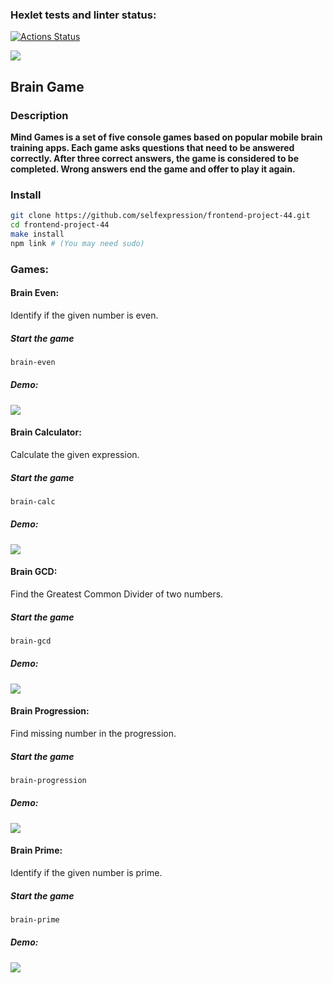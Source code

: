 ### Hexlet tests and linter status:

[![Actions Status](https://github.com/selfexpression/frontend-project-44/workflows/hexlet-check/badge.svg)](https://github.com/selfexpression/frontend-project-44/actions)

<a href="https://codeclimate.com/github/selfexpression/frontend-project-44/maintainability"><img src="https://api.codeclimate.com/v1/badges/c1ab322b5b6174ac966a/maintainability" /></a>

## Brain Game

### Description
**Mind Games is a set of five console games based on popular mobile brain training apps. Each game asks questions that need to be answered correctly. After three correct answers, the game is considered to be completed. Wrong answers end the game and offer to play it again.**

### Install

```bash
git clone https://github.com/selfexpression/frontend-project-44.git
cd frontend-project-44
make install
npm link # (You may need sudo)
```

### Games:

#### Brain Even:

Identify if the given number is even.

##### Start the game

```bash
brain-even
```

##### Demo:

<a href="https://asciinema.org/a/mcEpwsCz5PzFMWzRu3cYZKH2X" target="_blank"><img src="https://asciinema.org/a/mcEpwsCz5PzFMWzRu3cYZKH2X.svg" /></a>

#### Brain Calculator:

Calculate the given expression.

##### Start the game

```bash
brain-calc
```

##### Demo:

<a href="https://asciinema.org/a/ew5WrKXFpoE42THdO7xBv3vq6" target="_blank"><img src="https://asciinema.org/a/ew5WrKXFpoE42THdO7xBv3vq6.svg" /></a>

#### Brain GCD:

Find the Greatest Common Divider of two numbers.

##### Start the game

```bash
brain-gcd
```

##### Demo:

<a href="https://asciinema.org/a/KlvJtRaqqhVICL53Dq09Xxv1M" target="_blank"><img src="https://asciinema.org/a/KlvJtRaqqhVICL53Dq09Xxv1M.svg" /></a>

#### Brain Progression:

Find missing number in the progression.

##### Start the game

```bash
brain-progression
```

##### Demo:

<a href="https://asciinema.org/a/AxQwQjzKTQ3x7nTIRaubPr4LV" target="_blank"><img src="https://asciinema.org/a/AxQwQjzKTQ3x7nTIRaubPr4LV.svg" /></a>

#### Brain Prime:

Identify if the given number is prime.

##### Start the game

```bash
brain-prime
```

##### Demo:

<a href="https://asciinema.org/a/4uPXsSLZMdU3OvWPb7TcZO1Bz" target="_blank"><img src="https://asciinema.org/a/4uPXsSLZMdU3OvWPb7TcZO1Bz.svg" /></a>